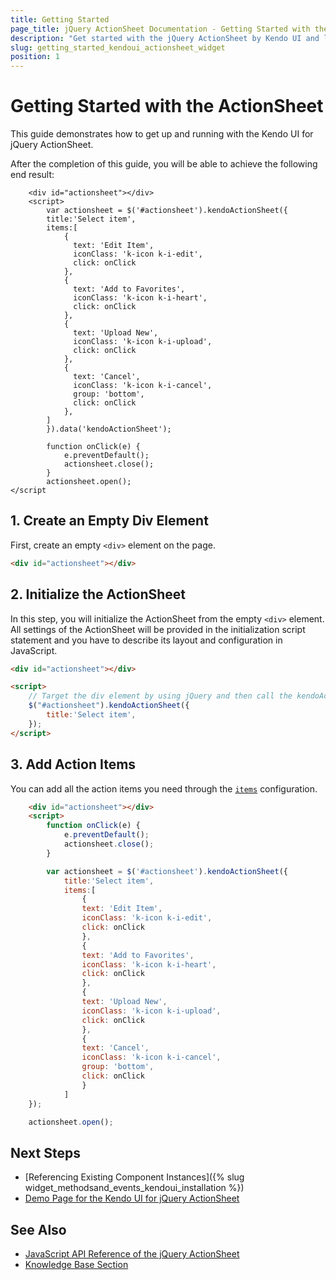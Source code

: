 ```yaml
---
title: Getting Started
page_title: jQuery ActionSheet Documentation - Getting Started with the ActionSheet
description: "Get started with the jQuery ActionSheet by Kendo UI and learn how to create, initialize, and enable the component."
slug: getting_started_kendoui_actionsheet_widget
position: 1
---
```


# Getting Started with the ActionSheet

This guide demonstrates how to get up and running with the Kendo UI for jQuery ActionSheet.

After the completion of this guide, you will be able to achieve the following end result:

```dojo
    <div id="actionsheet"></div>
    <script>
        var actionsheet = $('#actionsheet').kendoActionSheet({
        title:'Select item',
        items:[
            {
              text: 'Edit Item',
              iconClass: 'k-icon k-i-edit',
              click: onClick
            },
            {
              text: 'Add to Favorites',
              iconClass: 'k-icon k-i-heart',
              click: onClick
            },
            {
              text: 'Upload New',
              iconClass: 'k-icon k-i-upload',
              click: onClick
            },
            {
              text: 'Cancel',
              iconClass: 'k-icon k-i-cancel',
              group: 'bottom',
              click: onClick
            },
        ]
        }).data('kendoActionSheet');

        function onClick(e) {
            e.preventDefault();
            actionsheet.close();
        }
        actionsheet.open();
</script
```

## 1. Create an Empty Div Element

First, create an empty `<div>` element on the page.

```html
<div id="actionsheet"></div>
```

## 2. Initialize the ActionSheet

In this step, you will initialize the ActionSheet from the empty `<div>` element. All settings of the ActionSheet will be provided in the initialization script statement and you have to describe its layout and configuration in JavaScript.

```html
<div id="actionsheet"></div>

<script>
    // Target the div element by using jQuery and then call the kendoActionSheet() method.
    $("#actionsheet").kendoActionSheet({
        title:'Select item',
    });
</script>
```

## 3. Add Action Items

You can add all the action items you need through the [`items`](/api/javascript/ui/actionsheet/configuration/items) configuration.

```html
    <div id="actionsheet"></div>
    <script>
        function onClick(e) {
            e.preventDefault();
            actionsheet.close();
        }

        var actionsheet = $('#actionsheet').kendoActionSheet({
            title:'Select item',
            items:[
                {
                text: 'Edit Item',
                iconClass: 'k-icon k-i-edit',
                click: onClick
                },
                {
                text: 'Add to Favorites',
                iconClass: 'k-icon k-i-heart',
                click: onClick
                },
                {
                text: 'Upload New',
                iconClass: 'k-icon k-i-upload',
                click: onClick
                },
                {
                text: 'Cancel',
                iconClass: 'k-icon k-i-cancel',
                group: 'bottom',
                click: onClick
                }
            ]
    });

    actionsheet.open();
```

## Next Steps

* [Referencing Existing Component Instances]({% slug widget_methodsand_events_kendoui_installation %})
* [Demo Page for the Kendo UI for jQuery ActionSheet](https://demos.telerik.com/kendo-ui/actionsheet/index)

## See Also

* [JavaScript API Reference of the jQuery ActionSheet](/api/javascript/ui/actionsheet)
* [Knowledge Base Section](/knowledge-base)

<script>
  window.onload = function() {
    document.getElementsByClassName("btn-run")[0].click();
  }
</script>
